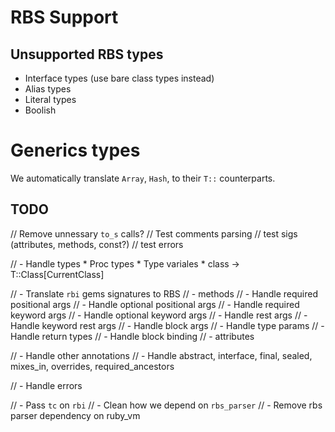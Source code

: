 # RBS Support

## Unsupported RBS types

* Interface types (use bare class types instead)
* Alias types
* Literal types
* Boolish

# Generics types

We automatically translate `Array`, `Hash`, to their `T::` counterparts.


## TODO

// Remove unnessary `to_s` calls?
// Test comments parsing
// test sigs (attributes, methods, const?)
// test errors

// - Handle types
    * Proc types
    * Type variales
    * class -> T::Class[CurrentClass]

// - Translate `rbi` gems signatures to RBS
    // - methods
        // - Handle required positional args
        // - Handle optional positional args
        // - Handle required keyword args
        // - Handle optional keyword args
        // - Handle rest args
        // - Handle keyword rest args
        // - Handle block args
        // - Handle type params
        // - Handle return types
        // - Handle block binding
    // - attributes

// - Handle other annotations
    // - Handle abstract, interface, final, sealed, mixes_in, overrides, required_ancestors

// - Handle errors

// - Pass `tc` on `rbi`
// - Clean how we depend on `rbs_parser`
// - Remove rbs parser dependency on ruby_vm
